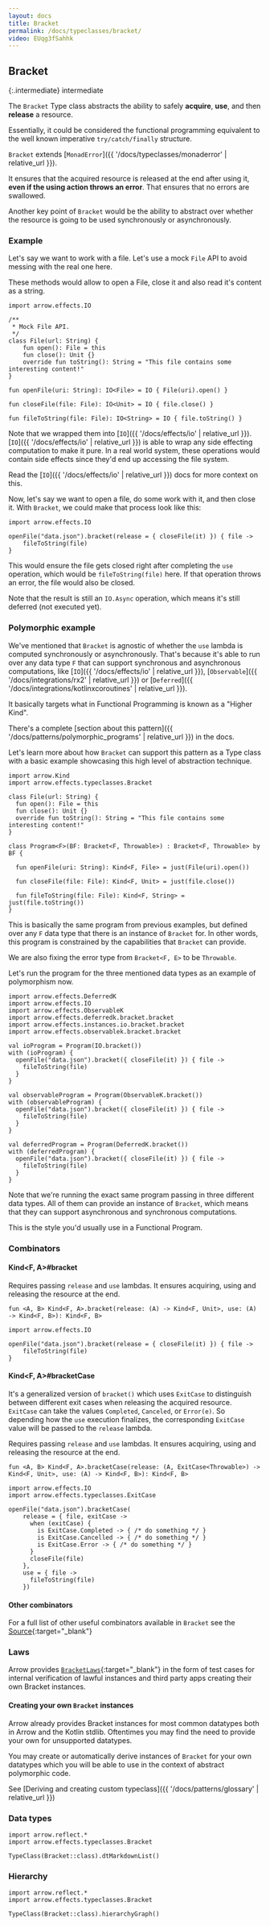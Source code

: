 ```yaml
---
layout: docs
title: Bracket
permalink: /docs/typeclasses/bracket/
video: EUqg3fSahhk
---
```


## Bracket

{:.intermediate}
intermediate

The `Bracket` Type class abstracts the ability to safely **acquire**, **use**, and then **release** a resource. 

Essentially, it could be considered the functional programming equivalent to the well known imperative 
`try/catch/finally` structure.

`Bracket` extends [`MonadError`]({{ '/docs/typeclasses/monaderror' | relative_url }}).

It ensures that the acquired resource is released at the end after using it, **even if the using action throws an error**. 
That ensures that no errors are swallowed.

Another key point of `Bracket` would be the ability to abstract over whether the resource is going to be used 
synchronously or asynchronously. 

### Example

Let's say we want to work with a file. Let's use a mock `File` API to avoid messing with the real one here.

These methods would allow to open a File, close it and also read it's content as a string.

```kotlin:ank
import arrow.effects.IO

/**
 * Mock File API.
 */
class File(url: String) {
    fun open(): File = this
    fun close(): Unit {}
    override fun toString(): String = "This file contains some interesting content!"
}

fun openFile(uri: String): IO<File> = IO { File(uri).open() }

fun closeFile(file: File): IO<Unit> = IO { file.close() }

fun fileToString(file: File): IO<String> = IO { file.toString() }
```

Note that we wrapped them into [`IO`]({{ '/docs/effects/io' | relative_url }}). [`IO`]({{ '/docs/effects/io' | relative_url }}) 
is able to wrap any side effecting computation to make it pure. In a real world system, these operations would contain 
side effects since they'd end up accessing the file system.
 
Read the [`IO`]({{ '/docs/effects/io' | relative_url }}) docs for more context on this.
 
Now, let's say we want to open a file, do some work with it, and then close it. With `Bracket`, we could make that 
process look like this:

```kotlin:ank
import arrow.effects.IO

openFile("data.json").bracket(release = { closeFile(it) }) { file ->
    fileToString(file)
}
``` 

This would ensure the file gets closed right after completing the `use` operation, which would be `fileToString(file)` 
here. If that operation throws an error, the file would also be closed.

Note that the result is still an `IO.Async` operation, which means it's still deferred (not executed yet).

### Polymorphic example

We've mentioned that `Bracket` is agnostic of whether the `use` lambda is computed synchronously or asynchronously. 
That's because it's able to run over any data type `F` that can support synchronous and asynchronous 
computations, like [`IO`]({{ '/docs/effects/io' | relative_url }}), [`Observable`]({{ '/docs/integrations/rx2' | relative_url }}) 
or [`Deferred`]({{ '/docs/integrations/kotlinxcoroutines' | relative_url }}). 

It basically targets what in Functional Programming is known as a "Higher Kind".

There's a complete [section about this pattern]({{ '/docs/patterns/polymorphic_programs' | relative_url }}) in the 
docs.

Let's learn more about how `Bracket` can support this pattern as a Type class with a basic example showcasing this high level of abstraction technique.

```kotlin:ank
import arrow.Kind
import arrow.effects.typeclasses.Bracket

class File(url: String) {
  fun open(): File = this
  fun close(): Unit {}
  override fun toString(): String = "This file contains some interesting content!"
}

class Program<F>(BF: Bracket<F, Throwable>) : Bracket<F, Throwable> by BF {

  fun openFile(uri: String): Kind<F, File> = just(File(uri).open())

  fun closeFile(file: File): Kind<F, Unit> = just(file.close())

  fun fileToString(file: File): Kind<F, String> = just(file.toString())
}
``` 

This is basically the same program from previous examples, but defined over any `F` data type that there is an instance 
of `Bracket` for. In other words, this program is constrained by the capabilities that `Bracket` can provide. 

We are also fixing the error type from `Bracket<F, E>` to be `Throwable`.

Let's run the program for the three mentioned data types as an example of polymorphism now.

```kotlin:ank
import arrow.effects.DeferredK
import arrow.effects.IO
import arrow.effects.ObservableK
import arrow.effects.deferredk.bracket.bracket
import arrow.effects.instances.io.bracket.bracket
import arrow.effects.observablek.bracket.bracket

val ioProgram = Program(IO.bracket())
with (ioProgram) {
  openFile("data.json").bracket({ closeFile(it) }) { file ->
    fileToString(file)
  }
}

val observableProgram = Program(ObservableK.bracket())
with (observableProgram) {
  openFile("data.json").bracket({ closeFile(it) }) { file ->
    fileToString(file)
  }
}

val deferredProgram = Program(DeferredK.bracket())
with (deferredProgram) {
  openFile("data.json").bracket({ closeFile(it) }) { file ->
    fileToString(file)
  }
}
``` 

Note that we're running the exact same program passing in three different data types. All of them can provide an 
instance of `Bracket`, which means that they can support asynchronous and synchronous computations.

This is the style you'd usually use in a Functional Program.

### Combinators

#### Kind<F, A>#bracket

Requires passing `release` and `use` lambdas. It ensures acquiring, using and releasing the resource at the end.

`fun <A, B> Kind<F, A>.bracket(release: (A) -> Kind<F, Unit>, use: (A) -> Kind<F, B>): Kind<F, B>`

```kotlin:ank
import arrow.effects.IO

openFile("data.json").bracket(release = { closeFile(it) }) { file ->
    fileToString(file)
}
```

#### Kind<F, A>#bracketCase

It's a generalized version of `bracket()` which uses `ExitCase` to distinguish between different exit cases when 
releasing the acquired resource. `ExitCase` can take the values `Completed`, `Canceled`, or `Error(e)`.  So depending 
how the `use` execution finalizes, the corresponding `ExitCase` value will be passed to the `release` lambda.

Requires passing `release` and `use` lambdas. It ensures acquiring, using and releasing the resource at the end.

`fun <A, B> Kind<F, A>.bracketCase(release: (A, ExitCase<Throwable>) -> Kind<F, Unit>, use: (A) -> Kind<F, B>): Kind<F, B>`

```kotlin:ank
import arrow.effects.IO
import arrow.effects.typeclasses.ExitCase

openFile("data.json").bracketCase(
    release = { file, exitCase ->
      when (exitCase) {
        is ExitCase.Completed -> { /* do something */ }
        is ExitCase.Cancelled -> { /* do something */ }
        is ExitCase.Error -> { /* do something */ }
      }
      closeFile(file)
    },
    use = { file ->
      fileToString(file)
    })
```

#### Other combinators

For a full list of other useful combinators available in `Bracket` see the [Source][bracket_source]{:target="_blank"}

### Laws

Arrow provides [`BracketLaws`][bracket_laws_source]{:target="_blank"} in the form of test cases for internal 
verification of lawful instances and third party apps creating their own Bracket instances.

#### Creating your own `Bracket` instances

Arrow already provides Bracket instances for most common datatypes both in Arrow and the Kotlin stdlib.
Oftentimes you may find the need to provide your own for unsupported datatypes.

You may create or automatically derive instances of `Bracket` for your own datatypes which you will be able to use in 
the context of abstract polymorphic code.

See [Deriving and creating custom typeclass]({{ '/docs/patterns/glossary' | relative_url }})

### Data types

```kotlin:ank:replace
import arrow.reflect.*
import arrow.effects.typeclasses.Bracket

TypeClass(Bracket::class).dtMarkdownList()
```

### Hierarchy

<canvas id="hierarchy-diagram"></canvas>
<script>
  drawNomNomlDiagram('hierarchy-diagram', 'diagram.nomnol')
</script>

```kotlin:ank:outFile(diagram.nomnol)
import arrow.reflect.*
import arrow.effects.typeclasses.Bracket

TypeClass(Bracket::class).hierarchyGraph()
```

[bracket_source]: https://github.com/arrow-kt/arrow/blob/master/modules/effects/arrow-effects/src/main/kotlin/arrow/effects/typeclasses/Bracket.kt
[bracket_laws_source]: https://github.com/arrow-kt/arrow/blob/master/modules/core/arrow-test/src/main/kotlin/arrow/test/laws/BracketLaws.kt
